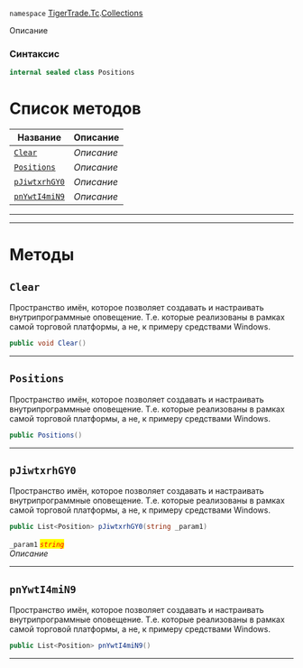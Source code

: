 
`namespace` [TigerTrade.Tc](../../TigerTrade.Tc.md).[Collections](../../TigerTrade.Tc/Collections.md)


Описание

### Синтаксис
```csharp
internal sealed class Positions
```


# Список методов
| Название | Описание |
| --- | --- |
| [`Clear`](#method-clear) | *Описание* |
| [`Positions`](#method-positions) | *Описание* |
| [`pJiwtxrhGY0`](#method-pjiwtxrhgy0) | *Описание* |
| [`pnYwtI4miN9`](#method-pnywti4min9) | *Описание* |





***  
***  
# Методы

## `Clear`<a href="method-clear" id="method-clear"></a>
Пространство имён, которое позволяет создавать и настраивать внутрипрограммные оповещение. Т.е. которые реализованы в рамках самой торговой платформы, а не, к примеру средствами Windows.

```csharp
public void Clear()
```

***  

## `Positions`<a href="method-positions" id="method-positions"></a>
Пространство имён, которое позволяет создавать и настраивать внутрипрограммные оповещение. Т.е. которые реализованы в рамках самой торговой платформы, а не, к примеру средствами Windows.

```csharp
public Positions()
```

***  

## `pJiwtxrhGY0`<a href="method-pjiwtxrhgy0" id="method-pjiwtxrhgy0"></a>
Пространство имён, которое позволяет создавать и настраивать внутрипрограммные оповещение. Т.е. которые реализованы в рамках самой торговой платформы, а не, к примеру средствами Windows.

```csharp
public List<Position> pJiwtxrhGY0(string _param1)
```

`_param1` <mark style="color:red;">*`string`*</mark>  
 *Описание*  


***  

## `pnYwtI4miN9`<a href="method-pnywti4min9" id="method-pnywti4min9"></a>
Пространство имён, которое позволяет создавать и настраивать внутрипрограммные оповещение. Т.е. которые реализованы в рамках самой торговой платформы, а не, к примеру средствами Windows.

```csharp
public List<Position> pnYwtI4miN9()
```

***  

